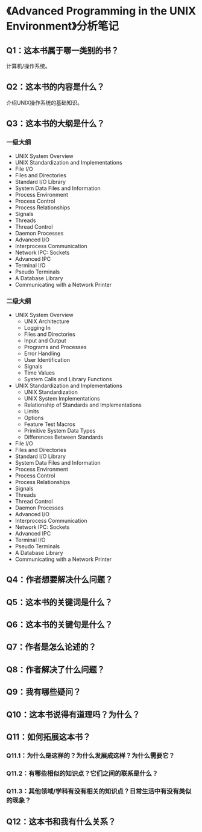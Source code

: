 # 《Advanced Programming in the UNIX Environment》分析笔记

## Q1：这本书属于哪一类别的书？

计算机/操作系统。

## Q2：这本书的内容是什么？

介绍UNIX操作系统的基础知识。

## Q3：这本书的大纲是什么？

### 一级大纲

- UNIX System Overview
- UNIX Standardization and Implementations
- File I/O
- Files and Directories
- Standard I/O Library
- System Data Files and Information
- Process Environment
- Process Control
- Process Relationships
- Signals
- Threads
- Thread Control
- Daemon Processes
- Advanced I/O
- Interprocess Communication
- Network IPC: Sockets
- Advanced IPC
- Terminal I/O
- Pseudo Terminals
- A Database Library
- Communicating with a Network Printer

### 二级大纲

- UNIX System Overview
  - UNIX Architecture
  - Logging In
  - Files and Directories
  - Input and Output
  - Programs and Processes
  - Error Handling
  - User Identification
  - Signals
  - Time Values
  - System Calls and Library Functions
- UNIX Standardization and Implementations
  - UNIX Standardization
  - UNIX System Implementations
  - Relationship of Standards and Implementations
  - Limits
  - Options
  - Feature Test Macros
  - Primitive System Data Types
  - Differences Between Standards
- File I/O
- Files and Directories
- Standard I/O Library
- System Data Files and Information
- Process Environment
- Process Control
- Process Relationships
- Signals
- Threads
- Thread Control
- Daemon Processes
- Advanced I/O
- Interprocess Communication
- Network IPC: Sockets
- Advanced IPC
- Terminal I/O
- Pseudo Terminals
- A Database Library
- Communicating with a Network Printer

## Q4：作者想要解决什么问题？

## Q5：这本书的关键词是什么？

## Q6：这本书的关键句是什么？

## Q7：作者是怎么论述的？

## Q8：作者解决了什么问题？

## Q9：我有哪些疑问？

## Q10：这本书说得有道理吗？为什么？

## Q11：如何拓展这本书？

### Q11.1：为什么是这样的？为什么发展成这样？为什么需要它？

### Q11.2：有哪些相似的知识点？它们之间的联系是什么？

### Q11.3：其他领域/学科有没有相关的知识点？日常生活中有没有类似的现象？

## Q12：这本书和我有什么关系？


